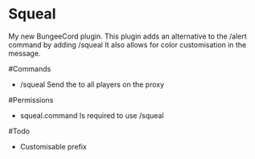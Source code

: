 # Squeal
My new BungeeCord plugin.
This plugin adds an alternative to the /alert command by adding /squeal
It also allows for color customisation in the message.

#Commands
 - /squeal <message>
 Send the <message> to all players on the proxy

#Permissions
 - squeal.command
 Is required to use /squeal
 
 
#Todo
 - Customisable prefix
